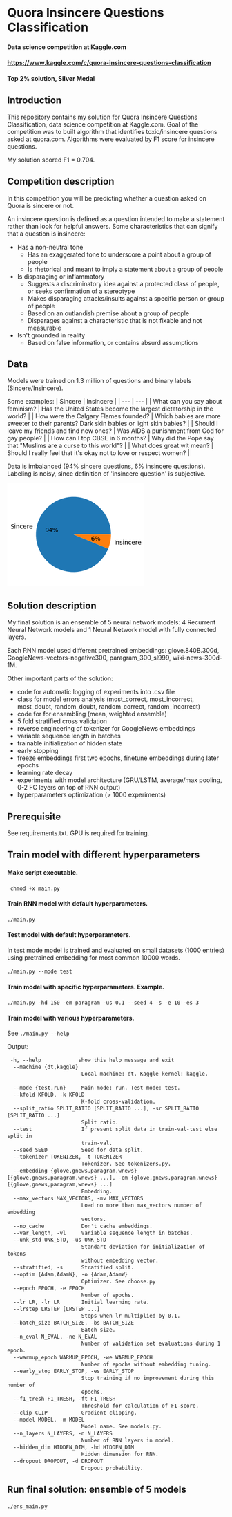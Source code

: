 # Quora Insincere Questions Classification
#### Data science competition at Kaggle.com
#### https://www.kaggle.com/c/quora-insincere-questions-classification
#### Top 2% solution, Silver Medal
## Introduction
This repository contains my solution for Quora Insincere Questions Classification, data science competition at Kaggle.com.
Goal of the competition was to built algorithm that identifies toxic/insincere questions asked at quora.com. 
Algorithms were evaluated by F1 score for insincere questions.

My solution scored F1 = 0.704.

## Competition description
In this competition you will be predicting whether a question asked on Quora is sincere or not.

An insincere question is defined as a question intended to make a statement rather than look for helpful answers. Some characteristics that can signify that a question is insincere:

* Has a non-neutral tone
    * Has an exaggerated tone to underscore a point about a group of people
    * Is rhetorical and meant to imply a statement about a group of people
* Is disparaging or inflammatory
    * Suggests a discriminatory idea against a protected class of people, or seeks confirmation of a stereotype
    * Makes disparaging attacks/insults against a specific person or group of people
    * Based on an outlandish premise about a group of people
    * Disparages against a characteristic that is not fixable and not measurable
* Isn't grounded in reality
    * Based on false information, or contains absurd assumptions

## Data
Models were trained on 1.3 million of questions and binary labels (Sincere/Insincere).

Some examples:
| Sincere | Insincere |
| --- | --- |
| What can you say about feminism? | Has the United States become the largest dictatorship in the world? |
| How were the Calgary Flames founded? | Which babies are more sweeter to their parents? Dark skin babies or light skin babies? |
| Should I leave my friends and find new ones? | Was AIDS a punishment from God for gay people? |
| How can I top CBSE in 6 months? | Why did the Pope say that "Muslims are a curse to this world"? |
| What does great wit mean? | Should I really feel that it's okay not to love or respect women? |

Data is imbalanced (94% sincere questions, 6% insincere questions). Labeling is noisy, since definition of 'insincere question' is subjective.

![alt text](https://github.com/nascarr/quora/blob/master/class_ratio.png?raw=true)

## Solution description
My final solution is an ensemble of 5 neural network models: 4 Recurrent Neural Network models and
1 Neural Network model with fully connected layers.

Each RNN model used different pretrained embeddings: glove.840B.300d, GoogleNews-vectors-negative300,
paragram_300_sl999, wiki-news-300d-1M.

Other important parts of the solution:
- code for automatic logging of experiments into .csv file
- class for model errors analysis (most_correct, most_incorrect, most_doubt, random_doubt, random_correct, random_incorrect)
- code for for ensembling (mean, weighted ensemble)
- 5 fold stratified cross validation
- reverse engineering of tokenizer for GoogleNews embeddings
- variable sequence length in batches
- trainable initialization of hidden state
- early stopping
- freeze embeddings first two epochs, finetune embeddings during later epochs
- learning rate decay
- experiments with model architecture (GRU/LSTM, average/max pooling, 0-2 FC layers on top of RNN output)
- hyperparameters optimization (> 1000 experiments)

## Prerequisite
See requirements.txt.
GPU is required for training.

## Train model with different hyperparameters
#### Make script executable.

``` chmod +x main.py```

#### Train RNN model with default hyperparameters.

```./main.py```

#### Test model with default hyperparameters. 

In test mode model is trained and evaluated on small datasets (1000 entries) using pretrained embedding for most common 10000 words.

```./main.py --mode test```

#### Train model with specific hyperparameters. Example.

```./main.py -hd 150 -em paragram -us 0.1 --seed 4 -s -e 10 -es 3```

#### Train model with various hyperparameters. 

See ```./main.py --help```

Output:

```
 -h, --help            show this help message and exit
  --machine {dt,kaggle}
                        Local machine: dt. Kaggle kernel: kaggle.
                        
  --mode {test,run}     Main mode: run. Test mode: test.
  --kfold KFOLD, -k KFOLD
                        K-fold cross-validation.
  --split_ratio SPLIT_RATIO [SPLIT_RATIO ...], -sr SPLIT_RATIO [SPLIT_RATIO ...]
                        Split ratio.
  --test                If present split data in train-val-test else split in
                        train-val.
  --seed SEED           Seed for data split.
  --tokenizer TOKENIZER, -t TOKENIZER
                        Tokenizer. See tokenizers.py.
  --embedding {glove,gnews,paragram,wnews} [{glove,gnews,paragram,wnews} ...], -em {glove,gnews,paragram,wnews} [{glove,gnews,paragram,wnews} ...]
                        Embedding.
  --max_vectors MAX_VECTORS, -mv MAX_VECTORS
                        Load no more than max_vectors number of embedding
                        vectors.
  --no_cache            Don't cache embeddings.
  --var_length, -vl     Variable sequence length in batches.
  --unk_std UNK_STD, -us UNK_STD
                        Standart deviation for initialization of tokens
                        without embedding vector.
  --stratified, -s      Stratified split.
  --optim {Adam,AdamW}, -o {Adam,AdamW}
                        Optimizer. See choose.py
  --epoch EPOCH, -e EPOCH
                        Number of epochs.
  --lr LR, -lr LR       Initial learning rate.
  --lrstep LRSTEP [LRSTEP ...]
                        Steps when lr multiplied by 0.1.
  --batch_size BATCH_SIZE, -bs BATCH_SIZE
                        Batch size.
  --n_eval N_EVAL, -ne N_EVAL
                        Number of validation set evaluations during 1 epoch.
  --warmup_epoch WARMUP_EPOCH, -we WARMUP_EPOCH
                        Number of epochs without embedding tuning.
  --early_stop EARLY_STOP, -es EARLY_STOP
                        Stop training if no improvement during this number of
                        epochs.
  --f1_tresh F1_TRESH, -ft F1_TRESH
                        Threshold for calculation of F1-score.
  --clip CLIP           Gradient clipping.
  --model MODEL, -m MODEL
                        Model name. See models.py.
  --n_layers N_LAYERS, -n N_LAYERS
                        Number of RNN layers in model.
  --hidden_dim HIDDEN_DIM, -hd HIDDEN_DIM
                        Hidden dimension for RNN.
  --dropout DROPOUT, -d DROPOUT
                        Dropout probability.
```

## Run final solution: ensemble of 5 models
```./ens_main.py```


